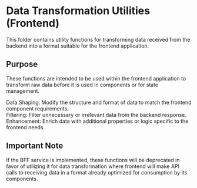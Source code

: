 # Data Transformation Utilities (Frontend)

This folder contains utility functions for transforming data received from the backend into a format suitable for the frontend application.

## Purpose

These functions are intended to be used within the frontend application to transform raw data before it is used in components or for state management.

Data Shaping: Modify the structure and format of data to match the frontend component requirements.  
Filtering: Filter unnecessary or irrelevant data from the backend response.  
Enhancement: Enrich data with additional properties or logic specific to the frontend needs.  

## Important Note

If the BFF service is implemented, these functions will be deprecated in favor of utilizing it for data transformation where frontend will make API calls to receiving data in a format already optimized for consumption by its components.

